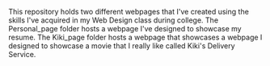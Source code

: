 This repository holds two different webpages that I've created using the skills I've acquired in my Web Design class during college. The Personal_page folder hosts a webpage I've designed to showcase my resume. The Kiki_page folder hosts a webpage that showcases a webpage I designed to showcase a movie that I really like called Kiki's Delivery Service. 
